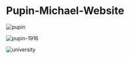 # Pupin-Michael-Website
![pupin](https://user-images.githubusercontent.com/94127220/145865676-cdb1e97d-f7ad-4bb6-957f-efe54076a3a4.jpg)

![pupin-1916](https://user-images.githubusercontent.com/94127220/145865995-8de2eca9-f690-4582-a98e-140fad56b4ef.jpg)

![university](https://user-images.githubusercontent.com/94127220/145866082-f4e11e47-2919-46fb-baf5-35219b14c2d6.jpg)
